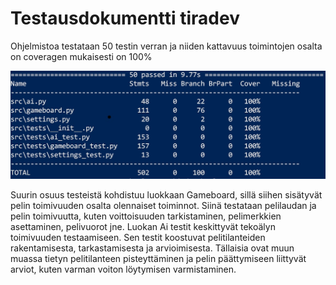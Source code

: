 # Testausdokumentti tiradev

Ohjelmistoa testataan 50 testin verran ja niiden kattavuus toimintojen osalta on coveragen mukaisesti on 100%


![testaus](https://github.com/melting8snowman/tiradev/blob/main/documents/tiradev_testaus.jpg)


Suurin osuus testeistä kohdistuu luokkaan Gameboard, sillä siihen sisätyvät pelin toimivuuden osalta olennaiset toiminnot. 
Siinä testataan pelilaudan ja pelin toimivuutta, kuten voittoisuuden tarkistaminen, pelimerkkien asettaminen, pelivuorot jne. 
Luokan Ai testit keskittyvät tekoälyn toimivuuden testaamiseen. Sen testit koostuvat pelitilanteiden rakentamisesta, tarkastamisesta ja arvioimisesta. 
Tällaisia ovat muun muassa tietyn pelitilanteen pisteyttäminen ja pelin päättymiseen liittyvät arviot, kuten varman voiton löytymisen varmistaminen. 
